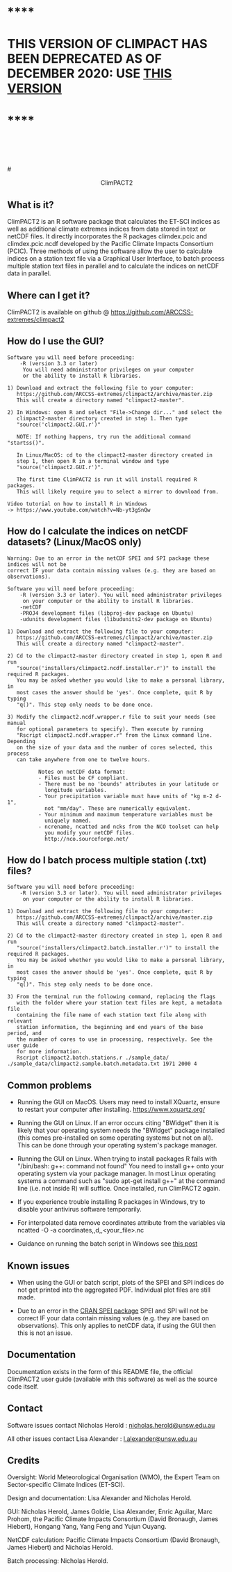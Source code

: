 # \*\*\*\*
# THIS VERSION OF CLIMPACT HAS BEEN DEPRECATED AS OF DECEMBER 2020: USE [THIS VERSION](https://github.com/ARCCSS-extremes/climpact)
# \*\*\*\*
<br>
<br>
<br>
<br>
# <p align="center">ClimPACT2</p>


  What is it?
  -----------
  
  ClimPACT2 is an R software package that calculates the ET-SCI indices as well 
  as additional climate extremes indices from data stored in text or netCDF files. It 
  directly incorporates the R packages climdex.pcic and climdex.pcic.ncdf developed 
  by the Pacific Climate Impacts Consortium (PCIC). Three methods of using the 
  software allow the user to calculate indices on a station text file
  via a Graphical User Interface, to batch process multiple station text 
  files in parallel and to calculate the indices on netCDF data in parallel.
  
  
  Where can I get it?
  -------------------
  
  ClimPACT2 is available on github @ https://github.com/ARCCSS-extremes/climpact2


  How do I use the GUI?
  ---------------------

    Software you will need before proceeding:
        -R (version 3.3 or later) 
         You will need administrator privileges on your computer
         or the ability to install R libraries.

	1) Download and extract the following file to your computer:
       https://github.com/ARCCSS-extremes/climpact2/archive/master.zip
       This will create a directory named "climpact2-master".

    2) In Windows: open R and select "File->Change dir..." and select the 
       climpact2-master directory created in step 1. Then type 
       "source('climpact2.GUI.r')"
       
       NOTE: If nothing happens, try run the additional command "startss()".

       In Linux/MacOS: cd to the climpact2-master directory created in
       step 1, then open R in a terminal window and type 
       "source('climpact2.GUI.r')".

       The first time ClimPACT2 is run it will install required R packages.
       This will likely require you to select a mirror to download from.

    Video tutorial on how to install R in Windows
    -> https://www.youtube.com/watch?v=Nb-yt3gSnQw


  How do I calculate the indices on netCDF datasets? (Linux/MacOS only)
  ---------------------------------------------------------------------

    Warning: Due to an error in the netCDF SPEI and SPI package these indices will not be
    correct IF your data contain missing values (e.g. they are based on observations).
    
    Software you will need before proceeding:
        -R (version 3.3 or later). You will need administrator privileges 
		 on your computer or the ability to install R libraries.
        -netCDF
        -PROJ4 development files (libproj-dev package on Ubuntu)
        -udunits development files (libudunits2-dev package on Ubuntu)

	1) Download and extract the following file to your computer:
       https://github.com/ARCCSS-extremes/climpact2/archive/master.zip
       This will create a directory named "climpact2-master".

    2) Cd to the climpact2-master directory created in step 1, open R and run 
       "source('installers/climpact2.ncdf.installer.r')" to install the required R packages.
       You may be asked whether you would like to make a personal library, in 
       most cases the answer should be 'yes'. Once complete, quit R by typing
       "q()". This step only needs to be done once.

    3) Modify the climpact2.ncdf.wrapper.r file to suit your needs (see manual
       for optional parameters to specify). Then execute by running 
       "Rscript climpact2.ncdf.wrapper.r" from the Linux command line. Depending
       on the size of your data and the number of cores selected, this process
       can take anywhere from one to twelve hours.

              Notes on netCDF data format:
              - Files must be CF compliant.
              - There must be no 'bounds' attributes in your latitude or 
                longitude variables.
              - Your precipitation variable must have units of "kg m-2 d-1",
                not "mm/day". These are numerically equivalent.
              - Your minimum and maximum temperature variables must be 
                uniquely named.
              - ncrename, ncatted and ncks from the NCO toolset can help 
                you modify your netCDF files.
                http://nco.sourceforge.net/


  How do I batch process multiple station (.txt) files?
  -----------------------------------------------------
  
    Software you will need before proceeding:
        -R (version 3.3 or later). You will need administrator privileges 
		 on your computer or the ability to install R libraries.
	
	1) Download and extract the following file to your computer:
       https://github.com/ARCCSS-extremes/climpact2/archive/master.zip
       This will create a directory named "climpact2-master".

    2) Cd to the climpact2-master directory created in step 1, open R and run 
       "source('installers/climpact2.batch.installer.r')" to install the required R packages.
       You may be asked whether you would like to make a personal library, in 
       most cases the answer should be 'yes'. Once complete, quit R by typing
       "q()". This step only needs to be done once.
       
    3) From the terminal run the following command, replacing the flags
       with the folder where your station text files are kept, a metadata file
       containing the file name of each station text file along with relevant 
       station information, the beginning and end years of the base period, and
       the number of cores to use in processing, respectively. See the user guide
       for more information.
	   Rscript climpact2.batch.stations.r ./sample_data/ ./sample_data/climpact2.sample.batch.metadata.txt 1971 2000 4
  
  
  Common problems
  ---------------

* Running the GUI on MacOS. Users may need to install XQuartz, ensure
to restart your computer after installing. https://www.xquartz.org/

* Running the GUI on Linux. If an error occurs citing "BWidget" then it is likely
that your operating system needs the "BWidget" package installed (this comes
pre-installed on some operating systems but not on all). This can be done
through your operating system's package manager.

* Running the GUI on Linux. When trying to install packages R fails with 
"/bin/bash: g++: command not found"
You need to install g++ onto your operating system via your package manager.
In most Linux operating systems a command such as "sudo apt-get install g++" 
at the command line (i.e. not inside R) will suffice. Once installed, run 
ClimPACT2 again.

* If you experience trouble installing R packages in Windows, try to disable
your antivirus software temporarily.

* For interpolated data remove coordinates attribute from the variables via ncatted -O -a coordinates,,d,,<your_file>.nc

* Guidance on running the batch script in Windows see [this post](https://github.com/ARCCSS-extremes/climpact2/issues/56)
<a/>


  Known issues
  ------------

* When using the GUI or batch script, plots of the SPEI and SPI indices do not get printed into the aggregated PDF. Individual plot files are still made.

* Due to an error in the [CRAN SPEI package](https://cran.r-project.org/web/packages/SPEI/index.html) SPEI and SPI will not be
    correct IF your data contain missing values (e.g. they are based on observations). This only applies to netCDF data, if using
    the GUI then this is not an issue.
<a/>


  Documentation
  -------------
  
  Documentation exists in the form of this README file, the official ClimPACT2
  user guide (available with this software) as well as the source code itself.


  Contact
  -------
  
  Software issues contact Nicholas Herold : nicholas.herold@unsw.edu.au
  
  All other issues contact Lisa Alexander : l.alexander@unsw.edu.au
  
  
  Credits
  -------
  
  Oversight: World Meteorological Organisation (WMO), the Expert Team on
  Sector-specific Climate Indices (ET-SCI).
  
  Design and documentation: Lisa Alexander and Nicholas Herold.
  
  GUI: Nicholas Herold, James Goldie, Lisa Alexander, Enric Aguilar, Marc Prohom, 
	  the Pacific Climate Impacts Consortium (David Bronaugh, James Hiebert),
	  Hongang Yang, Yang Feng and Yujun Ouyang.
  
  NetCDF calculation: Pacific Climate Impacts Consortium (David Bronaugh, 
  James Hiebert) and Nicholas Herold.
  
  Batch processing: Nicholas Herold.
  
  
